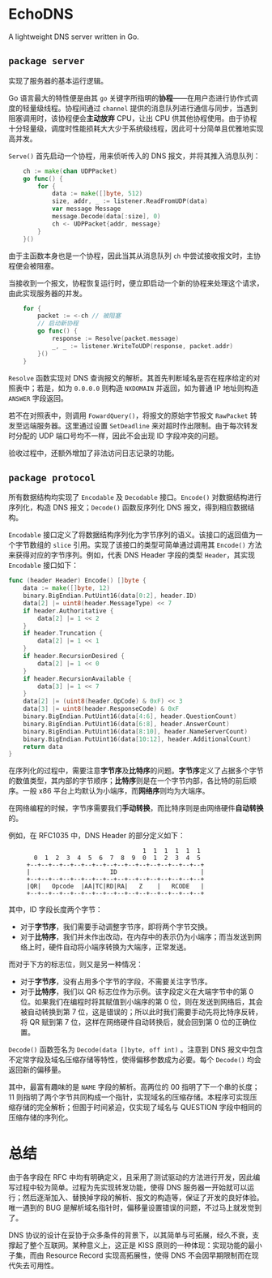 # EchoDNS

A lightweight DNS server written in Go.

## `package server`

实现了服务器的基本运行逻辑。

Go 语言最大的特性便是由其 `go` 关键字所指明的**协程**——在用户态进行协作式调度的轻量级线程。协程间通过 `channel` 提供的消息队列进行通信与同步，当遇到阻塞调用时，该协程便会**主动放弃** CPU，让出 CPU 供其他协程使用。由于协程十分轻量级，调度时性能损耗大大少于系统级线程，因此可十分简单且优雅地实现高并发。

`Serve()`	首先启动一个协程，用来侦听传入的 DNS 报文，并将其推入消息队列：

```go
	ch := make(chan UDPPacket)
	go func() {
		for {
			data := make([]byte, 512)
			size, addr, _ := listener.ReadFromUDP(data)
			var message Message
			message.Decode(data[:size], 0)
			ch <- UDPPacket{addr, message}
		}
	}()
```

由于主函数本身也是一个协程，因此当其从消息队列 `ch` 中尝试接收报文时，主协程便会被阻塞。

当接收到一个报文，协程恢复运行时，便立即启动一个新的协程来处理这个请求，由此实现服务器的并发。

```go
	for {
		packet := <-ch // 被阻塞
		// 启动新协程
		go func() {
			response := Resolve(packet.message)
			_, _ := listener.WriteToUDP(response, packet.addr)
		}()
	}
```

`Resolve` 函数实现对 DNS 查询报文的解析。其首先判断域名是否在程序给定的对照表中；若是，如为 `0.0.0.0` 则构造 `NXDOMAIN` 并返回，如为普通 IP 地址则构造 `ANSWER` 字段返回。

若不在对照表中，则调用 `FowardQuery()`，将报文的原始字节报文 `RawPacket` 转发至远端服务器。这里通过设置 `SetDeadline` 来对超时作出限制。由于每次转发时分配的 UDP 端口号均不一样，因此不会出现 ID 字段冲突的问题。

验收过程中，还额外增加了非法访问日志记录的功能。

## `package protocol`

所有数据结构均实现了 `Encodable` 及 `Decodable` 接口。`Encode()` 对数据结构进行序列化，构造 DNS 报文；`Decode()` 函数反序列化 DNS 报文，得到相应数据结构。

`Encodable` 接口定义了将数据结构序列化为字节序列的语义。该接口的返回值为一个字节数组的 `slice` 引用。实现了该接口的类型可简单通过调用其 `Encode()` 方法来获得对应的字节序列。例如，代表 DNS Header 字段的类型 `Header`，其实现 `Encodable` 接口如下：

```go
func (header Header) Encode() []byte {
	data := make([]byte, 12)
	binary.BigEndian.PutUint16(data[0:2], header.ID)
	data[2] |= uint8(header.MessageType) << 7
	if header.Authoritative {
		data[2] |= 1 << 2
	}
	if header.Truncation {
		data[2] |= 1 << 1
	}
	if header.RecursionDesired {
		data[2] |= 1 << 0
	}
	if header.RecursionAvailable {
		data[3] |= 1 << 7
	}
	data[2] |= (uint8(header.OpCode) & 0xF) << 3
	data[3] |= uint8(header.ResponseCode) & 0xF
	binary.BigEndian.PutUint16(data[4:6], header.QuestionCount)
	binary.BigEndian.PutUint16(data[6:8], header.AnswerCount)
	binary.BigEndian.PutUint16(data[8:10], header.NameServerCount)
	binary.BigEndian.PutUint16(data[10:12], header.AdditionalCount)
	return data
}
```

在序列化的过程中，需要注意**字节序**及**比特序**的问题。**字节序**定义了占据多个字节的数值类型，其内部的字节顺序；**比特序**则是在一个字节内部，各比特的前后顺序。一般 x86 平台上均默认为小端序，而**网络序**则均为大端序。

在网络编程的时候，字节序需要我们**手动转换**，而比特序则是由网络硬件**自动转换**的。

例如，在 RFC1035 中，DNS Header 的部分定义如下：

```
                                     1  1  1  1  1  1
       0  1  2  3  4  5  6  7  8  9  0  1  2  3  4  5
     +--+--+--+--+--+--+--+--+--+--+--+--+--+--+--+--+
     |                      ID                       |
     +--+--+--+--+--+--+--+--+--+--+--+--+--+--+--+--+
     |QR|   Opcode  |AA|TC|RD|RA|   Z    |   RCODE   |
     +--+--+--+--+--+--+--+--+--+--+--+--+--+--+--+--+
```

其中，ID 字段长度两个字节：

- 对于**字节序**，我们需要手动调整字节序，即将两个字节交换。
- 对于**比特序**，我们并未作出改动，在内存中的表示仍为小端序；而当发送到网络上时，硬件自动将小端序转换为大端序，正常发送。

而对于下方的标志位，则又是另一种情况：

- 对于**字节序**，没有占用多个字节的字段，不需要关注字节序。
- 对于**比特序**，我们以 QR 标志位作为示例。该字段定义在大端字节中的第 0 位。如果我们在编程时将其赋值到小端序的第 0 位，则在发送到网络后，其会被自动转换到第 7 位，这是错误的；所以此时我们需要手动先将比特序反转，将 QR 赋到第 7 位，这样在网络硬件自动转换后，就会回到第 0 位的正确位置。

`Decode()` 函数签名为 `Decode(data []byte, off int)` 。注意到 DNS 报文中包含不定常字段及域名压缩存储等特性，使得偏移参数成为必要。每个 `Decode()` 均会返回新的偏移量。

其中，最富有趣味的是 `NAME` 字段的解析。高两位的 00 指明了下一个串的长度；11 则指明了两个字节共同构成一个指针，实现域名的压缩存储。本程序可实现压缩存储的完全解析；但囿于时间紧迫，仅实现了域名与 QUESTION 字段中相同的压缩存储的序列化。

# 总结

由于各字段在 RFC 中均有明确定义，且采用了测试驱动的方法进行开发，因此编写过程中较为简单。过程为先实现转发功能，使得 DNS 服务器一开始就可以运行；然后逐渐加入、替换掉字段的解析、报文的构造等，保证了开发的良好体验。唯一遇到的 BUG 是解析域名指针时，偏移量设置错误的问题，不过马上就发觉到了。

DNS 协议的设计在妥协于众多条件的背景下，以其简单与可拓展，经久不衰，支撑起了整个互联网。某种意义上，这正是 KISS 原则的一种体现：实现功能的最小子集，而由 Resource Record 实现高拓展性，使得 DNS 不会因早期限制而在现代失去可用性。

